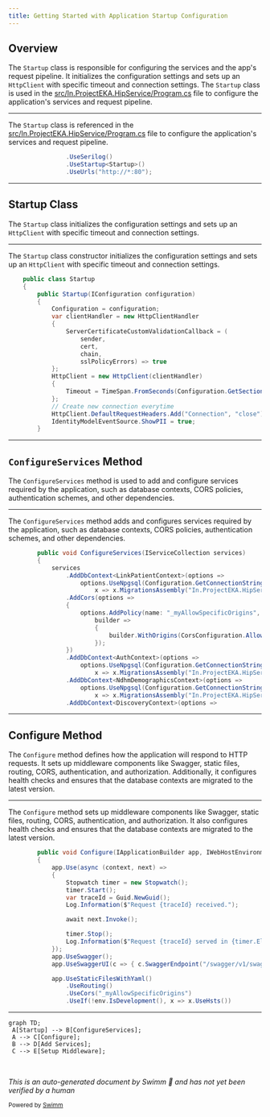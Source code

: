 ```yaml
---
title: Getting Started with Application Startup Configuration
---
```

## Overview

The <SwmToken path="src/In.ProjectEKA.HipService/Program.cs" pos="56:4:4" line-data="                .UseStartup&lt;Startup&gt;()">`Startup`</SwmToken> class is responsible for configuring the services and the app's request pipeline. It initializes the configuration settings and sets up an <SwmToken path="src/In.ProjectEKA.HipService/Startup.cs" pos="67:1:1" line-data="            HttpClient = new HttpClient(clientHandler)">`HttpClient`</SwmToken> with specific timeout and connection settings. The <SwmToken path="src/In.ProjectEKA.HipService/Program.cs" pos="56:4:4" line-data="                .UseStartup&lt;Startup&gt;()">`Startup`</SwmToken> class is used in the <SwmPath>[src/In.ProjectEKA.HipService/Program.cs](src/In.ProjectEKA.HipService/Program.cs)</SwmPath> file to configure the application's services and request pipeline.

<SwmSnippet path="/src/In.ProjectEKA.HipService/Program.cs" line="55">

---

The <SwmToken path="src/In.ProjectEKA.HipService/Program.cs" pos="56:4:4" line-data="                .UseStartup&lt;Startup&gt;()">`Startup`</SwmToken> class is referenced in the <SwmPath>[src/In.ProjectEKA.HipService/Program.cs](src/In.ProjectEKA.HipService/Program.cs)</SwmPath> file to configure the application's services and request pipeline.

```c#
                .UseSerilog()
                .UseStartup<Startup>()
                .UseUrls("http://*:80");
```

---

</SwmSnippet>

## Startup Class

The <SwmToken path="src/In.ProjectEKA.HipService/Program.cs" pos="56:4:4" line-data="                .UseStartup&lt;Startup&gt;()">`Startup`</SwmToken> class initializes the configuration settings and sets up an <SwmToken path="src/In.ProjectEKA.HipService/Startup.cs" pos="67:1:1" line-data="            HttpClient = new HttpClient(clientHandler)">`HttpClient`</SwmToken> with specific timeout and connection settings.

<SwmSnippet path="/src/In.ProjectEKA.HipService/Startup.cs" line="54">

---

The <SwmToken path="src/In.ProjectEKA.HipService/Startup.cs" pos="54:5:5" line-data="    public class Startup">`Startup`</SwmToken> class constructor initializes the configuration settings and sets up an <SwmToken path="src/In.ProjectEKA.HipService/Startup.cs" pos="67:1:1" line-data="            HttpClient = new HttpClient(clientHandler)">`HttpClient`</SwmToken> with specific timeout and connection settings.

```c#
    public class Startup
    {
        public Startup(IConfiguration configuration)
        {
            Configuration = configuration;
            var clientHandler = new HttpClientHandler
            {
                ServerCertificateCustomValidationCallback = (
                    sender,
                    cert,
                    chain,
                    sslPolicyErrors) => true
            };
            HttpClient = new HttpClient(clientHandler)
            {
                Timeout = TimeSpan.FromSeconds(Configuration.GetSection("Gateway:timeout").Get<int>())
            };
            // Create new connection everytime
            HttpClient.DefaultRequestHeaders.Add("Connection", "close");
            IdentityModelEventSource.ShowPII = true;
        }
```

---

</SwmSnippet>

## <SwmToken path="src/In.ProjectEKA.HipService/Startup.cs" pos="80:5:5" line-data="        public void ConfigureServices(IServiceCollection services)">`ConfigureServices`</SwmToken> Method

The <SwmToken path="src/In.ProjectEKA.HipService/Startup.cs" pos="80:5:5" line-data="        public void ConfigureServices(IServiceCollection services)">`ConfigureServices`</SwmToken> method is used to add and configure services required by the application, such as database contexts, CORS policies, authentication schemes, and other dependencies.

<SwmSnippet path="/src/In.ProjectEKA.HipService/Startup.cs" line="80">

---

The <SwmToken path="src/In.ProjectEKA.HipService/Startup.cs" pos="80:5:5" line-data="        public void ConfigureServices(IServiceCollection services)">`ConfigureServices`</SwmToken> method adds and configures services required by the application, such as database contexts, CORS policies, authentication schemes, and other dependencies.

```c#
        public void ConfigureServices(IServiceCollection services)
        {
            services
                .AddDbContext<LinkPatientContext>(options =>
                    options.UseNpgsql(Configuration.GetConnectionString("DefaultConnection"),
                        x => x.MigrationsAssembly("In.ProjectEKA.HipService")))
                .AddCors(options =>
                {
                    options.AddPolicy(name: "_myAllowSpecificOrigins",
                        builder =>
                        {
                            builder.WithOrigins(CorsConfiguration.AllowedOrigins).AllowAnyMethod().AllowAnyHeader();
                        });
                })
                .AddDbContext<AuthContext>(options =>
                    options.UseNpgsql(Configuration.GetConnectionString("DefaultConnection"),
                        x => x.MigrationsAssembly("In.ProjectEKA.HipService")))
                .AddDbContext<NdhmDemographicsContext>(options =>
                    options.UseNpgsql(Configuration.GetConnectionString("DefaultConnection"),
                        x => x.MigrationsAssembly("In.ProjectEKA.HipService")))
                .AddDbContext<DiscoveryContext>(options =>
```

---

</SwmSnippet>

## Configure Method

The <SwmToken path="src/In.ProjectEKA.HipService/Startup.cs" pos="239:5:5" line-data="        public void Configure(IApplicationBuilder app, IWebHostEnvironment env)">`Configure`</SwmToken> method defines how the application will respond to HTTP requests. It sets up middleware components like Swagger, static files, routing, CORS, authentication, and authorization. Additionally, it configures health checks and ensures that the database contexts are migrated to the latest version.

<SwmSnippet path="/src/In.ProjectEKA.HipService/Startup.cs" line="239">

---

The <SwmToken path="src/In.ProjectEKA.HipService/Startup.cs" pos="239:5:5" line-data="        public void Configure(IApplicationBuilder app, IWebHostEnvironment env)">`Configure`</SwmToken> method sets up middleware components like Swagger, static files, routing, CORS, authentication, and authorization. It also configures health checks and ensures that the database contexts are migrated to the latest version.

```c#
        public void Configure(IApplicationBuilder app, IWebHostEnvironment env)
        {
            app.Use(async (context, next) =>
            {
                Stopwatch timer = new Stopwatch();
                timer.Start();
                var traceId = Guid.NewGuid();
                Log.Information($"Request {traceId} received.");

                await next.Invoke();

                timer.Stop();
                Log.Information($"Request {traceId} served in {timer.ElapsedMilliseconds}ms.");
            });
            app.UseSwagger();
            app.UseSwaggerUI(c => { c.SwaggerEndpoint("/swagger/v1/swagger.json", "HIP Service"); });

            app.UseStaticFilesWithYaml()
                .UseRouting()
                .UseCors("_myAllowSpecificOrigins")
                .UseIf(!env.IsDevelopment(), x => x.UseHsts())
```

---

</SwmSnippet>

```mermaid
graph TD;
 A[Startup] --> B[ConfigureServices];
 A --> C[Configure];
 B --> D[Add Services];
 C --> E[Setup Middleware];
```

&nbsp;

*This is an auto-generated document by Swimm 🌊 and has not yet been verified by a human*

<SwmMeta version="3.0.0" repo-id="Z2l0aHViJTNBJTNBaGlwLXNlcnZpY2UlM0ElM0FTd2ltbS1EZW1v" repo-name="hip-service"><sup>Powered by [Swimm](/)</sup></SwmMeta>
